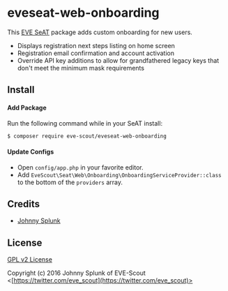 # eveseat-web-onboarding

This [EVE SeAT](https://github.com/eveseat) package adds custom onboarding for new users.

- Displays registration next steps listing on home screen
- Registration email confirmation and account activation
- Override API key additions to allow for grandfathered legacy keys that don't meet the minimum mask requirements

## Install

#### Add Package

Run the following command while in your SeAT install:

```bash
$ composer require eve-scout/eveseat-web-onboarding
```

#### Update Configs

* Open `config/app.php` in your favorite editor.
* Add `EveScout\Seat\Web\Onboarding\OnboardingServiceProvider::class` to the bottom of the `providers` array.

## Credits

  - [Johnny Splunk](http://github.com/johnnysplunk)

## License

[GPL v2 License](https://opensource.org/licenses/GPL-2.0)

Copyright (c) 2016 Johnny Splunk of EVE-Scout <[https://twitter.com/eve_scout](https://twitter.com/eve_scout)>